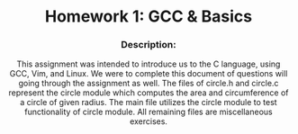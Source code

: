 <div align='center'> <h1> Homework 1: GCC & Basics </h1>

### Description:
  
  This assignment was intended to introduce us to the C language, using GCC, Vim, and Linux. We were to complete this document of questions will going through the assignment as well. 
  The files of circle.h and circle.c represent the circle module which computes the area and circumference of a circle of given radius. The main file utilizes the circle module to
  test functionality of circle module. All remaining files are miscellaneous exercises.
  
